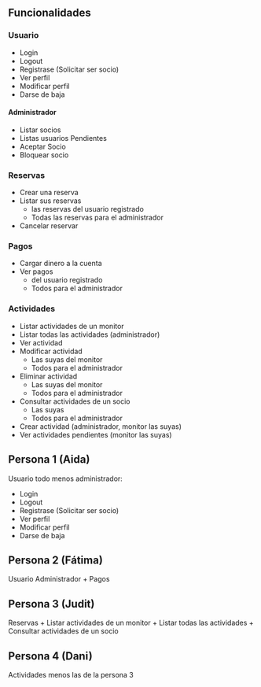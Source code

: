 ## Funcionalidades 
### Usuario
- Login
- Logout
- Registrase (Solicitar ser socio)
- Ver perfil
- Modificar perfil
- Darse de baja
#### Administrador
- Listar socios 
- Listas usuarios Pendientes
- Aceptar Socio
- Bloquear socio

### Reservas

- Crear una reserva
- Listar sus reservas 
	- las reservas del usuario registrado
	- Todas las reservas para el administrador
- Cancelar reservar

### Pagos
- Cargar dinero a la cuenta
- Ver pagos 
	-  del usuario registrado
	- Todos para el administrador

### Actividades

- Listar actividades de un monitor
- Listar todas las actividades (administrador)
- Ver actividad
- Modificar actividad 
	- Las suyas del monitor
	- Todos para el administrador
- Eliminar actividad
	- Las suyas del monitor
	- Todos para el administrador
- Consultar actividades de un socio
	-  Las suyas
	- Todos para el administrador
- Crear actividad (administrador, monitor las suyas)
- Ver actividades pendientes (monitor las suyas)


## Persona 1 (Aida)
Usuario todo menos administrador:
- Login
- Logout
- Registrase (Solicitar ser socio)
- Ver perfil
- Modificar perfil
- Darse de baja

## Persona 2 (Fátima)

Usuario Administrador + Pagos

## Persona 3 (Judit)

Reservas + 
Listar actividades de un monitor + 
Listar todas las actividades +
Consultar actividades de un socio

## Persona 4 (Dani)

Actividades menos las de la persona 3